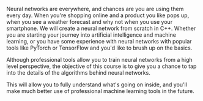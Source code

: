 Neural networks are everywhere, and chances are you are using them every day. When you're shopping online and a product you like pops up, when you see a weather forecast and why not when you use your smartphone. We will create a neural network from scratch in C++. Whether you are starting your journey into artificial intelligence and machine learning, or you have some experience with neural networks with popular tools like PyTorch or TensorFlow and you'd like to brush up on the basics. 

Although professional tools allow you to train neural networks from a high level perspective, the objective of this course is to give you a chance to tap into the details of the algorithms behind neural networks. 

This will allow you to fully understand what's going on inside, and you'll make much better use of professional machine learning tools in the future.